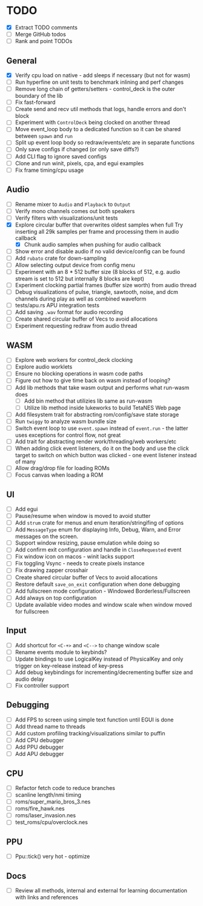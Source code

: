 # TODO

- [x] Extract TODO comments
- [ ] Merge GitHub todos
- [ ] Rank and point TODOs

## General

- [x] Verify cpu load on native - add sleeps if necessary (but not for wasm)
- [ ] Run hyperfine on unit tests to benchmark inlining and perf changes
- [ ] Remove long chain of getters/setters - control_deck is the outer boundary
      of the lib
- [ ] Fix fast-forward
- [ ] Create send and recv util methods that logs, handle errors and don't block
- [ ] Experiment with `ControlDeck` being clocked on another thread
- [ ] Move event_loop body to a dedicated function so it can be shared between
      `spawn` and `run`
- [ ] Split up event loop body so redraw/events/etc are in separate functions
- [ ] Only save configs if changed (or only save diffs?)
- [ ] Add CLI flag to ignore saved configs
- [ ] Clone and run winit, pixels, cpa, and egui examples
- [ ] Fix frame timing/cpu usage

## Audio

- [ ] Rename mixer to `Audio` and `Playback` to `Output`
- [ ] Verify mono channels comes out both speakers
- [ ] Verify filters with visualizations/unit tests
- [x] Explore circular buffer that overwrites oldest samples when full Try
      inserting all 29k samples per frame and processing them in audio callback
  - [x] Chunk audio samples when pushing for audio callback
- [ ] Show error and disable audio if no valid device/config can be found
- [ ] Add `rubato` crate for down-sampling
- [ ] Allow selecting output device from config menu
- [ ] Experiment with an 8 \* 512 buffer size (8 blocks of 512, e.g. audio stream
      is set to 512 but internally 8 blocks are kept)
- [ ] Experiment clocking partial frames (buffer size worth) from audio thread
- [ ] Debug visualizations of pulse, triangle, sawtooth, noise, and dcm channels
      during play as well as combined waveform
- [ ] tests/apu.rs APU integration tests
- [ ] Add saving `.wav` format for audio recording
- [ ] Create shared circular buffer of Vecs to avoid allocations
- [ ] Experiment requesting redraw from audio thread

## WASM

- [ ] Explore web workers for control_deck clocking
- [ ] Explore audio worklets
- [ ] Ensure no blocking operations in wasm code paths
- [ ] Figure out how to give time back on wasm instead of looping?
- [ ] Add lib methods that take wasm output and performs what run-wasm does
  - [ ] Add bin method that utilizies lib same as run-wasm
  - [ ] Utilize lib method inside lukeworks to build TetaNES Web page
- [ ] Add filesystem trait for abstracting rom/config/save state storage
- [ ] Run `twiggy` to analyze wasm bundle size
- [ ] Switch event loop to use `event.spawn` instead of `event.run` - the latter
      uses exceptions for control flow, not great
- [ ] Add trait for abstracting render work/threading/web workers/etc
- [ ] When adding click event listeners, do it on the body and use the click
      target to switch on which button was clicked - one event listener instead
      of many
- [ ] Allow drag/drop file for loading ROMs
- [ ] Focus canvas when loading a ROM

## UI

- [ ] Add egui
- [ ] Pause/resume when window is moved to avoid stutter
- [ ] Add `strum` crate for menus and enum iteration/stringifing of options
- [ ] Add `MessageType` enum for displaying Info, Debug, Warn, and Error
      messages on the screen.
- [ ] Support window resizing, pause emulation while doing so
- [ ] Add confirm exit configuration and handle in `CloseRequested` event
- [ ] Fix window icon on macos - winit lacks support
- [ ] Fix toggling Vsync - needs to create pixels instance
- [ ] Fix drawing zapper crosshair
- [ ] Create shared circular buffer of Vecs to avoid allocations
- [ ] Restore default `save_on_exit` configuration when done debugging
- [ ] Add fullscreen mode configuration - Windowed Borderless/Fullscreen
- [ ] Add always on top configuration
- [ ] Update available video modes and window scale when window moved for fullscreen

## Input

- [ ] Add shortcut for `<C-+>` and `<C-->` to change window scale
- [ ] Rename events module to keybinds?
- [ ] Update bindings to use LogicalKey instead of PhysicalKey and only trigger
      on key-release instead of key-press
- [ ] Add debug keybindings for incrementing/decrementing buffer size and audio delay
- [ ] Fix controller support

## Debugging

- [ ] Add FPS to screen using simple text function until EGUI is done
- [ ] Add thread name to threads
- [ ] Add custom profiling tracking/visualizations similar to puffin
- [ ] Add CPU debugger
- [ ] Add PPU debugger
- [ ] Add APU debugger

## CPU

- [ ] Refactor fetch code to reduce branches
- [ ] scanline length/nmi timing
- [ ] roms/super_mario_bros_3.nes
- [ ] roms/fire_hawk.nes
- [ ] roms/laser_invasion.nes
- [ ] test_roms/cpu/overclock.nes

## PPU

- [ ] Ppu::tick() very hot - optimize

## Docs

- [ ] Review all methods, internal and external for learning documentation with
      links and references
